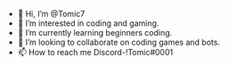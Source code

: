 - 👋 Hi, I’m @Tomic7
- 👀 I’m interested in coding and gaming.
- 🌱 I’m currently learning beginners coding.
- 💞️ I’m looking to collaborate on coding games and bots.
- 📫 How to reach me Discord-!Tomic#0001

<!---
Tomic7/Tomic7 is a ✨ special ✨ repository because its `README.md` (this file) appears on your GitHub profile.
You can click the Preview link to take a look at your changes.
--->
